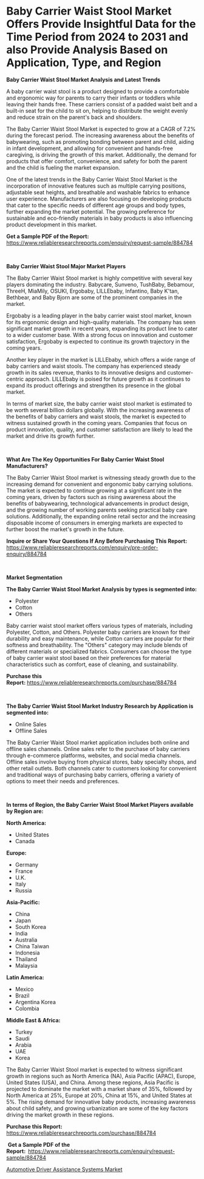 <p><h1>Baby Carrier Waist Stool Market Offers Provide Insightful Data for the Time Period from 2024 to 2031 and also Provide Analysis Based on Application, Type, and Region</h1></p><p><strong>Baby Carrier Waist Stool Market Analysis and Latest Trends</strong></p>
<p><p>A baby carrier waist stool is a product designed to provide a comfortable and ergonomic way for parents to carry their infants or toddlers while leaving their hands free. These carriers consist of a padded waist belt and a built-in seat for the child to sit on, helping to distribute the weight evenly and reduce strain on the parent's back and shoulders.</p><p>The Baby Carrier Waist Stool Market is expected to grow at a CAGR of 7.2% during the forecast period. The increasing awareness about the benefits of babywearing, such as promoting bonding between parent and child, aiding in infant development, and allowing for convenient and hands-free caregiving, is driving the growth of this market. Additionally, the demand for products that offer comfort, convenience, and safety for both the parent and the child is fueling the market expansion.</p><p>One of the latest trends in the Baby Carrier Waist Stool Market is the incorporation of innovative features such as multiple carrying positions, adjustable seat heights, and breathable and washable fabrics to enhance user experience. Manufacturers are also focusing on developing products that cater to the specific needs of different age groups and body types, further expanding the market potential. The growing preference for sustainable and eco-friendly materials in baby products is also influencing product development in this market.</p></p>
<p><strong>Get a Sample PDF of the Report:&nbsp;</strong> <a href="https://www.reliableresearchreports.com/enquiry/request-sample/884784">https://www.reliableresearchreports.com/enquiry/request-sample/884784</a></p>
<p>&nbsp;</p>
<p><strong>Baby Carrier Waist Stool Major Market Players</strong></p>
<p><p>The Baby Carrier Waist Stool market is highly competitive with several key players dominating the industry. Babycare, Sunveno, TushBaby, Bebamour, ThreeH, MiaMily, OSUKI, Ergobaby, LILLEbaby, Infantino, Baby K'tan, Bethbear, and Baby Bjorn are some of the prominent companies in the market. </p><p>Ergobaby is a leading player in the baby carrier waist stool market, known for its ergonomic design and high-quality materials. The company has seen significant market growth in recent years, expanding its product line to cater to a wider customer base. With a strong focus on innovation and customer satisfaction, Ergobaby is expected to continue its growth trajectory in the coming years.</p><p>Another key player in the market is LILLEbaby, which offers a wide range of baby carriers and waist stools. The company has experienced steady growth in its sales revenue, thanks to its innovative designs and customer-centric approach. LILLEbaby is poised for future growth as it continues to expand its product offerings and strengthen its presence in the global market.</p><p>In terms of market size, the baby carrier waist stool market is estimated to be worth several billion dollars globally. With the increasing awareness of the benefits of baby carriers and waist stools, the market is expected to witness sustained growth in the coming years. Companies that focus on product innovation, quality, and customer satisfaction are likely to lead the market and drive its growth further.</p></p>
<p>&nbsp;</p>
<p><strong>What Are The Key Opportunities For Baby Carrier Waist Stool Manufacturers?</strong></p>
<p><p>The Baby Carrier Waist Stool market is witnessing steady growth due to the increasing demand for convenient and ergonomic baby carrying solutions. The market is expected to continue growing at a significant rate in the coming years, driven by factors such as rising awareness about the benefits of babywearing, technological advancements in product design, and the growing number of working parents seeking practical baby care solutions. Additionally, the expanding online retail sector and the increasing disposable income of consumers in emerging markets are expected to further boost the market's growth in the future.</p></p>
<p><strong>Inquire or Share Your Questions If Any Before Purchasing This Report:</strong> <a href="https://www.reliableresearchreports.com/enquiry/pre-order-enquiry/884784">https://www.reliableresearchreports.com/enquiry/pre-order-enquiry/884784</a></p>
<p>&nbsp;</p>
<p><strong>Market Segmentation</strong></p>
<p><strong>The Baby Carrier Waist Stool Market Analysis by types is segmented into:</strong></p>
<p><ul><li>Polyester</li><li>Cotton</li><li>Others</li></ul></p>
<p><p>Baby carrier waist stool market offers various types of materials, including Polyester, Cotton, and Others. Polyester baby carriers are known for their durability and easy maintenance, while Cotton carriers are popular for their softness and breathability. The "Others" category may include blends of different materials or specialized fabrics. Consumers can choose the type of baby carrier waist stool based on their preferences for material characteristics such as comfort, ease of cleaning, and sustainability.</p></p>
<p><strong>Purchase this Report:&nbsp;</strong><a href="https://www.reliableresearchreports.com/purchase/884784">https://www.reliableresearchreports.com/purchase/884784</a></p>
<p>&nbsp;</p>
<p><strong>The Baby Carrier Waist Stool Market Industry Research by Application is segmented into:</strong></p>
<p><ul><li>Online Sales</li><li>Offline Sales</li></ul></p>
<p><p>The Baby Carrier Waist Stool market application includes both online and offline sales channels. Online sales refer to the purchase of baby carriers through e-commerce platforms, websites, and social media channels. Offline sales involve buying from physical stores, baby specialty shops, and other retail outlets. Both channels cater to customers looking for convenient and traditional ways of purchasing baby carriers, offering a variety of options to meet their needs and preferences.</p></p>
<p>&nbsp;</p>
<p><strong>In terms of Region, the Baby Carrier Waist Stool Market Players available by Region are:</strong></p>
<p>
    <p> <strong> North America: </strong>
        <ul>
            <li>United States</li>
            <li>Canada</li>
        </ul>
        </p> 
    <p> <strong> Europe: </strong>
        <ul>
            <li>Germany</li>
            <li>France</li>
            <li>U.K.</li>
            <li>Italy</li>
            <li>Russia</li>
        </ul>
        </p> 
    <p> <strong> Asia-Pacific: </strong>
        <ul>
            <li>China</li>
            <li>Japan</li>
            <li>South Korea</li>
            <li>India</li>
            <li>Australia</li>
            <li>China Taiwan</li>
            <li>Indonesia</li>
            <li>Thailand</li>
            <li>Malaysia</li>
        </ul>
        </p> 
    <p> <strong> Latin America: </strong>
        <ul>
            <li>Mexico</li>
            <li>Brazil</li>
            <li>Argentina Korea</li>
            <li>Colombia</li>
        </ul>
        </p> 
    <p> <strong> Middle East & Africa: </strong>
        <ul>
            <li>Turkey</li>
            <li>Saudi</li>
            <li>Arabia</li>
            <li>UAE</li>
            <li>Korea</li>
        </ul>
    </p>
    </p>
<p><p>The Baby Carrier Waist Stool market is expected to witness significant growth in regions such as North America (NA), Asia Pacific (APAC), Europe, United States (USA), and China. Among these regions, Asia Pacific is projected to dominate the market with a market share of 35%, followed by North America at 25%, Europe at 20%, China at 15%, and United States at 5%. The rising demand for innovative baby products, increasing awareness about child safety, and growing urbanization are some of the key factors driving the market growth in these regions.</p></p>
<p><strong>Purchase this Report: </strong><a href="https://www.reliableresearchreports.com/purchase/884784">https://www.reliableresearchreports.com/purchase/884784</a></p>
<p>&nbsp;<strong>Get a Sample PDF of the Report:&nbsp;&nbsp;</strong><a href="https://www.reliableresearchreports.com/enquiry/request-sample/884784">https://www.reliableresearchreports.com/enquiry/request-sample/884784</a></p>
<p><strong></strong></p>
<p><p><a href="https://iodized-pantydraco-05c.notion.site/Global-Automotive-Driver-Assistance-Systems-Market-Size-and-Market-Trends-Insights-and-Projections--b2cf07f2d24b4bcf95b8dfbb45ee2a2a">Automotive Driver Assistance Systems Market</a></p></p>